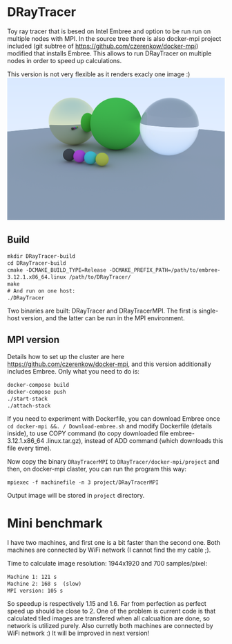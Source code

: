 # DRayTracer
Toy ray tracer that is besed on Intel Embree and option to be run run on multiple nodes with MPI.
In the source tree there is also docker-mpi project included (git subtree of https://github.com/czerenkow/docker-mpi) modified that installs Embree. This allows to run DRayTracer on multiple nodes in order to speed up calculations.

This version is not very flexible as it renders exacly one image :)
![Renderer output](/doc/output.png)


## Build
```
mkdir DRayTracer-build
cd DRayTracer-build
cmake -DCMAKE_BUILD_TYPE=Release -DCMAKE_PREFIX_PATH=/path/to/embree-3.12.1.x86_64.linux /path/to/DRayTracer/
make
# And run on one host:
./DRayTracer
```
Two binaries are built: DRayTracer and DRayTracerMPI. The first is single-host version, and the latter can be run in the MPI environment.

## MPI version
Details how to set up the cluster are here https://github.com/czerenkow/docker-mpi, and this version additionally includes Embree. Only what you need to do is:
```
docker-compose build
docker-compose push
./start-stack
./attach-stack
```
If you need to experiment with Dockerfile, you can download Embree once `cd docker-mpi &&. / Download-embree.sh` and modify Dockerfile (details inside), to use COPY command (to copy downloaded file embree-3.12.1.x86_64 .linux.tar.gz), instead of ADD command (which downloads this file every time).

Now copy the binary `DRayTracerMPI` to `DRayTracer/docker-mpi/project` and then, on docker-mpi claster, you can run the program this way:
```
mpiexec -f machinefile -n 3 project/DRayTracerMPI
```
Output image will be stored in `project` directory.

# Mini benchmark
I have two machines, and first one is a bit faster than the second one. Both machines are connected by WiFi network (I cannot find the my cable ;).

Time to calculate image resolution: 1944x1920 and 700 samples/pixel:
```
Machine 1: 121 s
Machine 2: 168 s  (slow)
MPI version: 105 s
```

So speedup is respectively 1.15 and 1.6. Far from perfection as perfect speed up should be close to 2. One of the problem is current code is that calculated tiled images are transfered when all calcualtion are done, so network is utilized purely. Also curretly both machines are connected by WiFi network :) It will be improved in next version!



